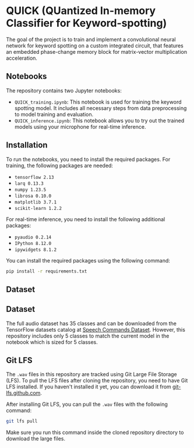 # QUICK (QUantized In-memory Classifier for Keyword-spotting)

The goal of the project is to train and implement a convolutional neural network for keyword spotting on a custom integrated circuit, that features an embedded phase-change memory block for matrix-vector multiplication acceleration.

## Notebooks

The repository contains two Jupyter notebooks:

- `QUICK_training.ipynb`: This notebook is used for training the keyword spotting model. It includes all necessary steps from data preprocessing to model training and evaluation.
- `QUICK_inference.ipynb`: This notebook allows you to try out the trained models using your microphone for real-time inference.

## Installation

To run the notebooks, you need to install the required packages. For training, the following packages are needed:

- `tensorflow 2.13`
- `larq 0.13.3`
- `numpy 1.23.5`
- `librosa 0.10.0`
- `matplotlib 3.7.1`
- `scikit-learn 1.2.2`

For real-time inference, you need to install the following additional packages:

- `pyaudio 0.2.14`
- `IPython 8.12.0`
- `ipywidgets 8.1.2`

You can install the required packages using the following command:

```bash
pip install -r requirements.txt
```

## Dataset

## Dataset

The full audio dataset has 35 classes and can be downloaded from the TensorFlow datasets catalog at [Speech Commands Dataset](https://www.tensorflow.org/datasets/catalog/speech_commands). However, this repository includes only 5 classes to match the current model in the notebook which is sized for 5 classes.

## Git LFS

The `.wav` files in this repository are tracked using Git Large File Storage (LFS). To pull the LFS files after cloning the repository, you need to have Git LFS installed. If you haven't installed it yet, you can download it from [git-lfs.github.com](https://git-lfs.github.com/).

After installing Git LFS, you can pull the `.wav` files with the following command:

```bash
git lfs pull
```

Make sure you run this command inside the cloned repository directory to download the large files.

